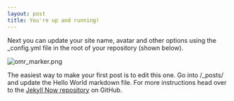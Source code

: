 ```yaml
---
layout: post
title: You're up and running!
---
```


Next you can update your site name, avatar and other options using the _config.yml file in the root of your repository (shown below).

![omr_marker.png]({{site.baseurl}}/images/omr_marker.png)

The easiest way to make your first post is to edit this one. Go into /_posts/ and update the Hello World markdown file. For more instructions head over to the [Jekyll Now repository](https://github.com/barryclark/jekyll-now) on GitHub.
